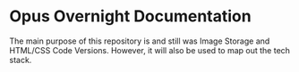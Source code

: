 # Opus Overnight Documentation 
The main purpose of this repository is and still was Image Storage and HTML/CSS Code Versions. However, it will also be used to map out the tech stack. 

